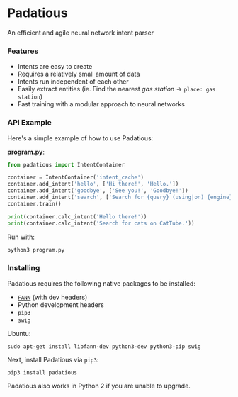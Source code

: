 # Padatious #

An efficient and agile neural network intent parser

### Features ###

 - Intents are easy to create
 - Requires a relatively small amount of data
 - Intents run independent of each other
 - Easily extract entities (ie. Find the nearest *gas station* -> `place: gas station`)
 - Fast training with a modular approach to neural networks

### API Example ###

Here's a simple example of how to use Padatious:

**program.py**:
```Python
from padatious import IntentContainer

container = IntentContainer('intent_cache')
container.add_intent('hello', ['Hi there!', 'Hello.'])
container.add_intent('goodbye', ['See you!', 'Goodbye!'])
container.add_intent('search', ['Search for {query} (using|on) {engine}.'])
container.train()

print(container.calc_intent('Hello there!'))
print(container.calc_intent('Search for cats on CatTube.'))
```

Run with:

```bash
python3 program.py
```

### Installing ###

Padatious requires the following native packages to be installed:

 - [`FANN`][fann] (with dev headers)
 - Python development headers
 - `pip3`
 - `swig`

Ubuntu:

```
sudo apt-get install libfann-dev python3-dev python3-pip swig
```

Next, install Padatious via `pip3`:

```
pip3 install padatious
```
Padatious also works in Python 2 if you are unable to upgrade.


[fann]:https://github.com/libfann/fann
